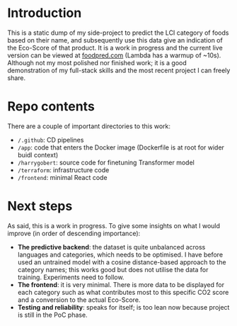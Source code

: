 # Introduction

This is a static dump of my side-project to predict the LCI category of foods based on their name, and subsequently use this data give an indication of the Eco-Score of that product. It is a work in progress and the current live version can be viewed at [foodpred.com](https://www.foodpred.com/) (Lambda has a warmup of ~10s). Although not my most polished nor finished work; it is a good demonstration of my full-stack skills and the most recent project I can freely share.

# Repo contents

There are a couple of important directories to this work:

- `/.github`: CD pipelines
- `/app`: code that enters the Docker image (Dockerfile is at root for wider buidl context)
- `/harrygobert`: source code for finetuning Transformer model
- `/terraform`: infrastructure code
- `/frontend`: minimal React code

# Next steps

As said, this is a work in progress. To give some insights on what I would improve (in order of descending importance):

- **The predictive backend**: the dataset is quite unbalanced across languages and categories, which needs to be
  optimised.
  I have before used an untrained model with a cosine distance-based approach to the category names; this works good but
  does not utilise the data for training. Experiments need to follow.
- **The frontend**: it is very minimal. There is more data to be displayed for each category such as what contributes
  most to this specific CO2 score and a conversion to the actual Eco-Score.
- **Testing and reliability**: speaks for itself; is too lean now because project is still in the PoC phase.
